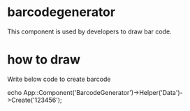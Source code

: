 # barcodegenerator
This component is used by developers to draw bar code. 

# how to draw 
Write below code to create barcode 

echo App::Component('BarcodeGenerator')->Helper('Data')->Create('123456');
